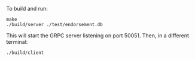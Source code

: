 To build and run:

    make
    ./build/server ./test/endorsement.db

This will start the GRPC server listening on port 50051. Then, in a different
terminal:

    ./build/client
